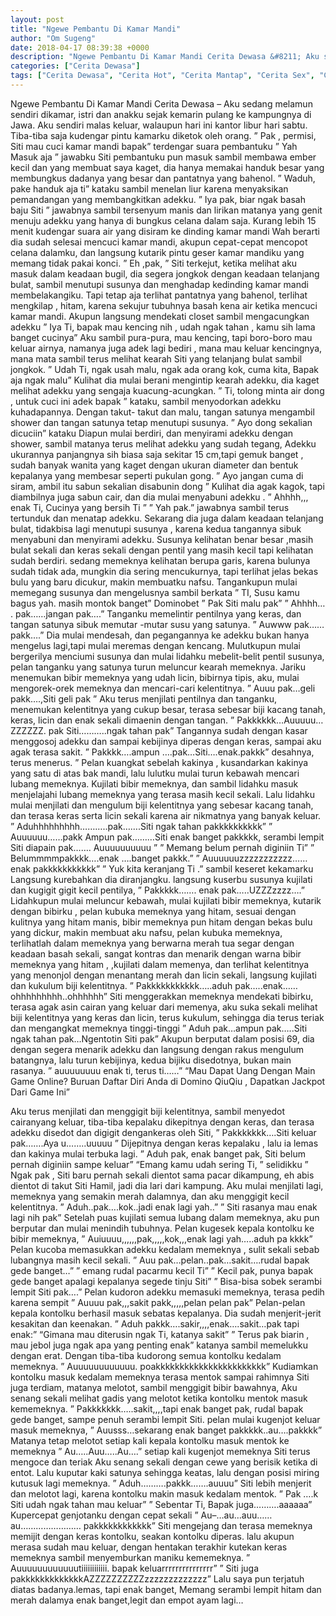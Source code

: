 ```yaml
---
layout: post
title: "Ngewe Pembantu Di Kamar Mandi"
author: "Om Sugeng"
date: 2018-04-17 08:39:38 +0000
description: "Ngewe Pembantu Di Kamar Mandi Cerita Dewasa &#8211; Aku sedang melamun sendiri dikamar, istri dan anakku sejak kemarin pulang ke kampungnya di Jawa. Aku sendiri malas keluar, walaupun hari ini kantor..."
categories: ["Cerita Dewasa"]
tags: ["Cerita Dewasa", "Cerita Hot", "Cerita Mantap", "Cerita Sex", "Cinta Hanya Nafsu", "Cinta Terlarang"]
---
```



Ngewe Pembantu Di Kamar Mandi
Cerita Dewasa &#8211; Aku sedang melamun sendiri dikamar, istri dan anakku sejak kemarin pulang ke kampungnya di Jawa. Aku sendiri malas keluar, walaupun hari ini kantor libur hari sabtu. Tiba-tiba saja kudengar pintu kamarku diketok oleh orang.
&#8221; Pak , permisi, Siti mau cuci kamar mandi bapak&#8221; terdengar suara pembantuku
&#8221; Yah Masuk aja &#8221; jawabku
Siti pembantuku pun masuk sambil membawa ember kecil dan yang membuat saya kaget, dia hanya memakai handuk besar yang membungkus dadanya yang besar dan pantatnya yang bahenol.
&#8221; Waduh, pake handuk aja ti&#8221; kataku sambil menelan liur karena menyaksikan pemandangan yang membangkitkan adekku.
&#8221; Iya pak, biar ngak basah baju Siti &#8221; jawabnya sambil tersenyum manis dan lirikan matanya yang genit menuju adekku yang hanya di bungkus celana dalam saja.
Kurang lebih 15 menit kudengar suara air yang disiram ke dinding kamar mandi
Wah berarti dia sudah selesai mencuci kamar mandi, akupun cepat-cepat mencopot
celana dalamku, dan langsung kutarik pintu geser kamar mandiku yang memang tidak pakai konci.
&#8221; Eh ,pak, &#8221; Siti terkejut, ketika melihat aku masuk dalam keadaan bugil, dia segera jongkok dengan keadaan telanjang bulat, sambil menutupi susunya dan menghadap kedinding kamar mandi membelakangiku.
Tapi tetap aja terlihat pantatnya yang bahenol, terlihat mengkilap , hitam, karena sekujur tubuhnya basah kena air ketika mencuci kamar mandi.
Akupun langsung mendekati closet sambil mengacungkan adekku
&#8221; Iya Ti, bapak mau kencing nih , udah ngak tahan , kamu sih lama banget cucinya&#8221;
Aku sambil pura-pura, mau kencing, tapi boro-boro mau keluar airnya, namanya juga
adek lagi bediri , mana mau keluar kencingnya, mana mata sambil terus melihat kearah Siti yang telanjang bulat sambil jongkok.
&#8221; Udah Ti, ngak usah malu, ngak ada orang kok, cuma kita, Bapak aja ngak malu&#8221;
Kulihat dia mulai berani mengintip kearah adekku, dia kaget melihat adekku yang sengaja kuacung-acungkan.
&#8221; Ti, tolong minta air dong , untuk cuci ini adek bapak &#8221; kataku, sambil menyodorkan adekku kuhadapannya.
Dengan takut- takut dan malu, tangan satunya mengambil shower dan tangan satunya tetap menutupi susunya.
&#8221; Ayo dong sekalian dicuciin&#8221; kataku
Diapun mulai berdiri, dan menyirami adekku dengan shower, sambil matanya terus melihat adekku yang sudah tegang, Adekku ukurannya panjangnya sih biasa saja sekitar 15 cm,tapi gemuk banget , sudah banyak wanita yang kaget dengan ukuran diameter dan bentuk kepalanya yang membesar seperti pukulan gong.
&#8221; Ayo jangan cuma di siram, ambil itu sabun sekalian disabunin dong &#8221;
Kulihat dia agak kagok, tapi diambilnya juga sabun cair, dan dia mulai menyabuni
adekku .
&#8221; Ahhhh,,, enak Ti, Cucinya yang bersih Ti &#8221;
&#8221; Yah pak.&#8221; jawabnya sambil terus tertunduk dan menatap adekku.
Sekarang dia juga dalam keadaan telanjang bulat, tidakbisa lagi menutupi susunya , karena kedua tangannya sibuk menyabuni dan menyirami adekku.
Susunya kelihatan benar besar ,masih bulat sekali dan keras sekali dengan pentil yang masih kecil tapi kelihatan sudah berdiri. sedang memeknya kelihatan berupa garis, karena bulunya sudah tidak ada, mungkin dia sering mencukurnya, tapi terlihat jelas bekas bulu yang baru dicukur, makin membuatku nafsu.
Tangankupun mulai memegang susunya dan mengelusnya sambil berkata
&#8221; TI, Susu kamu bagus yah. masih montok banget&#8221; Dominobet
&#8221; Pak Siti malu pak&#8221;
&#8221; Ahhhh&#8230; . pak&#8230;&#8230;jangan pak&#8230;.&#8221;
Tanganku memelintir pentilnya yang keras, dan tangan satunya sibuk memutar -mutar
susu yang satunya.
&#8221; Auwww pak&#8230;&#8230;pakk&#8230;.&#8221;
Dia mulai mendesah, dan pegangannya ke adekku bukan hanya mengelus lagi,tapi mulai meremas dengan kencang.
Mulutkupun mulai bergerilya menciumi susunya dan mulai lidahku mebelit-belit pentil susunya, pelan tanganku yang satunya turun meluncur kearah memeknya.
Jariku menemukan bibir memeknya yang udah licin, bibirnya tipis, aku, mulai mengorek-orek memeknya dan mencari-cari kelentitnya.
&#8221; Auuu pak&#8230;geli pakk&#8230;.,Siti geli pak &#8221;
Aku terus menjilati pentilnya dan tanganku, menemukan kelentitnya yang cukup besar, terasa sebesar biji kacang tanah, keras, licin dan enak sekali dimaenin dengan tangan.
&#8221; Pakkkkkk&#8230;Auuuuu&#8230;ZZZZZZ. pak Siti&#8230;&#8230;&#8230;..ngak tahan pak&#8221;
Tangannya sudah dengan kasar menggosoj adekku dan sampai kebijinya diperas dengan keras, sampai aku agak terasa sakit.
&#8221; Pakkkk&#8230;.ampun &#8230;.pak&#8230;Siti&#8230;.enak.pakkk&#8221; desahnya, terus menerus.
&#8221; Pelan kuangkat sebelah kakinya , kusandarkan kakinya yang satu di atas bak mandi, lalu lulutku mulai turun kebawah mencari lubang memeknya.
Kujilati bibir memeknya, dan sambil lidahku masuk menjelajahi lubang memeknya yang terasa masih kecil sekali. Lalu lidahku mulai menjilati dan mengulum biji kelentitnya yang sebesar kacang tanah, dan terasa keras serta licin sekali karena air nikmatnya yang banyak keluar.
&#8221; Aduhhhhhhhhh&#8230;&#8230;&#8230;..pak&#8230;&#8230;.Siti ngak tahan pakkkkkkkkkk&#8221;
&#8221; Auuuuuu&#8230;&#8230;pakk Ampun pak&#8230;&#8230;&#8230;Siti enak banget pakkkkk, serambi lempit Siti diapain pak&#8230;&#8230;. Auuuuuuuuuu &#8221;
&#8221; Memang belum pernah diginiin Ti&#8221;
&#8221; Belummmmpakkkk&#8230;.enak &#8230;.banget pakkk.&#8221;
&#8221; Auuuuuuzzzzzzzzzzz&#8230;&#8230; enak pakkkkkkkkkkk&#8221;
&#8221; Yuk kita keranjang Ti .&#8221; sambil keseret kekamarku
Langsung kurebahkan dia diranjangku. langsung kuserbu susunya kujilati dan kugigit
gigit kecil pentilya,
&#8221; Pakkkkk&#8230;&#8230;. enak pak&#8230;..UZZZzzzz&#8230;.&#8221;
Lidahkupun mulai meluncur kebawah, mulai kujilati bibir memeknya, kutarik dengan bibirku , pelan kubuka memeknya yang hitam, sesuai dengan kulitnya yang hitam manis, bibir memeknya pun hitam dengan bekas bulu yang dickur, makin membuat aku nafsu, pelan kubuka memeknya, terlihatlah dalam memeknya yang berwarna merah tua segar dengan keadaan basah sekali, sangat kontras dan menarik dengan warna bibir memeknya yang hitam , ,kujilati dalam memenya, dan terlihat kelentitnya yang menonjol dengan menantang merah dan licin sekali, langsung kujilati dan kukulum biji kelentitnya.
&#8221; Pakkkkkkkkkkk&#8230;..aduh pak&#8230;..enak&#8230;&#8230;ohhhhhhhhh..ohhhhhh&#8221;
Siti menggerakkan memeknya mendekati bibirku, terasa agak asin cairan yang keluar dari memenya, aku suka sekali melihat biji kelentitnya yang keras dan licin, terus kukulum, sehingga dia terus teriak dan mengangkat memeknya tinggi-tinggi
&#8221; Aduh pak&#8230;ampun pak&#8230;..Siti ngak tahan pak&#8230;Ngentotin Siti pak&#8221;
Akupun berputat dalam posisi 69, dia dengan segera menarik adekku dan langsung dengan rakus mengulum batangnya, lalu turun kebijinya, kedua bijiku disedotnya, bukan main rasanya.
&#8221; auuuuuuuu enak ti, terus ti&#8230;&#8230;&#8221;
&#8220;Mau Dapat Uang Dengan Main Game Online? Buruan Daftar Diri Anda di Domino QiuQiu , Dapatkan Jackpot Dari Game Ini&#8221;

Aku terus menjilati dan menggigit biji kelentitnya, sambil menyedot cairanyang keluar,
tiba-tiba kepalaku dikepitnya dengan keras, dan terasa adekku disedot dan digigit dengankeras oleh Siti,
&#8221; Pakkkkkkk&#8230;.Siti keluar pak&#8230;&#8230;.Aya u&#8230;&#8230;..uuuuu &#8221;
Dijepitnya dengan keras kepalaku , lalu ia lemas dan kakinya mulai terbuka lagi.
&#8221; Aduh pak, enak banget pak, Siti belum pernah diginiin sampe keluar&#8221;
&#8220;Emang kamu udah sering Ti, &#8221; selidikku
&#8221; Ngak pak , Siti baru pernah sekali dientot sama pacar dikampung, eh abis dientot di takut Siti Hamil, jadi dia lari dari kampung.
Aku mulai menjilati lagi, memeknya yang semakin merah dalamnya, dan aku
menggigit kecil kelentitnya.
&#8221; Aduh..pak&#8230;.kok..jadi enak lagi yah..&#8221;
&#8221; Siti rasanya mau enak lagi nih pak&#8221;
Setelah puas kujilati semua lubang dalam memeknya, aku pun berputar dan mulai menindih tubuhnya. Pelan kugesek kepala kontolku ke bibir memeknya,
&#8221; Auiuuuu,,,,,,pak,,,,,kok,,,enak lagi yah&#8230;..aduh pa kkkk&#8221;
Pelan kucoba memasukkan adekku kedalam memeknya , sulit sekali sebab lubangnya masih kecil sekali.
&#8221; Auu pak&#8230;pelan..pak&#8230;sakit&#8230;.rudal bapak gede banget&#8230;&#8221;
&#8221; emang rudal pacarmu kecil Ti&#8221;
&#8221; Kecil pak, punya bapak gede banget apalagi kepalanya segede tinju Siti&#8221;
&#8221; Bisa-bisa sobek serambi lempit Siti pak&#8230;.&#8221;
Pelan kudoron adekku memasuki memeknya, terasa pedih karena sempit
&#8221; Auuuu pak,,,sakit pakk,,,,,pelan pelan pak&#8221;
Pelan-pelan kepala kontolku berhasil masuk sebatas kepalanya.
Dia sudah menjerit-jerit kesakitan dan keenakan.
&#8221; Aduh pakkk&#8230;.sakir,,,,enak&#8230;.sakit&#8230;pak tapi enak:&#8221;
&#8220;Gimana mau diterusin ngak Ti, katanya sakit&#8221;
&#8221; Terus pak biarin , mau jebol juga ngak apa yang penting enak&#8221;
katanya sambil memelukku dengan erat.
Dengan tiba-tiba kudorong semua kontolku kedalam memeknya.
&#8221; Auuuuuuuuuuuu. poakkkkkkkkkkkkkkkkkkkkkkk&#8221;
Kudiamkan kontolku masuk kedalam memeknya terasa mentok sampai rahimnya
Siti juga terdiam, matanya melotot, sambil menggigit bibir bawahnya,
Aku senang sekali melihat gadis yang melotot ketika kontolku mentok masuk kememeknya.
&#8221; Pakkkkkkk&#8230;..sakit,,,,tapi enak banget pak, rudal bapak gede banget, sampe penuh serambi lempit Siti.
pelan mulai kugenjot keluar masuk memeknya,
&#8221; Auusss&#8230;sekarang enak banget pakkkkk..au&#8230;.pakkkk&#8221;
Matanya tetap melotot setiap kali kepala kontolku masuk mentok ke memeknya
&#8221; Au&#8230;..Auu&#8230;..Au&#8230;.&#8221; setiap kali kugenjot memeknya Siti terus mengoce dan teriak
Aku senang sekali dengan cewe yang berisik ketika di entot.
Lalu kuputar kaki satunya sehingga keatas, lalu dengan posisi miring kutusuk lagi memeknya.
&#8221; Aduh&#8230;&#8230;&#8230;.pakkk&#8230;&#8230;.auuuu&#8221;
Siti lebih menjerit dan melotot lagi, karena kontolku makin masuk kedalam mentok.
&#8221; Pak &#8230;.k Siti udah ngak tahan mau keluar&#8221;
&#8221; Sebentar Ti, Bapak juga&#8230;&#8230;&#8230;.aaaaaa&#8221;
Kupercepat genjotanku dengan cepat sekali
&#8221; Au&#8211;&#8230;au&#8230;auu&#8230;&#8230;au&#8230;&#8230;&#8230;&#8230;&#8230;&#8230;&#8230;&#8230; pakkkkkkkkkkkk&#8221;
Siti mengejang dan terasa memeknya memijit dengan keras kontolku, seakan kontolku diperas. lalu akupun merasa sudah mau keluar, dengan hentakan terakhir
kutekan keras memeknya sambil menyemburkan maniku kememeknya.
&#8221; Auuuuuuuuuuuutiiiiiiiiiiii. bapak keluarrrrrrrrrrrrrrr&#8221;
&#8221; Siti juga pakkkkkkkkkkkkkAZZZZZZZZZZzzzzzzzzzzzzz&#8221;
Lalu saya pun terjatuh diatas badanya.lemas, tapi enak banget,
Memang serambi lempit hitam dan merah dalamya enak banget,legit dan empot ayam lagi&#8230;
